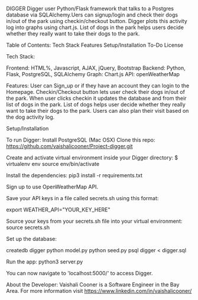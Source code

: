 DIGGER
Digger user Python/Flask framework that talks to a Postgres database via SQLAlchemy.Uers can signup/login and check their dogs in/out of the park using checkin/checkout button. Digger plots this activity log into graphs using chart.js. List of dogs in the park helps users decide whether they really want to take their dogs to the park.

Table of Contents:
    Tech Stack
    Features
    Setup/Installation
    To-Do
    License

Tech Stack:

Frontend: HTML%, Javascript, AJAX, jQuery, Bootstrap
Backend: Python, Flask, PostgreSQL, SQLAlchemy
Graph: Chart.js
API: openWeatherMap

Features:
User can Sign_up or if they have an account they can login to the Homepage.
Checkin/Checkout button lets user check their dogs in/out of the park.
When user clicks checkin it updates the database and from their list of dogs in the park. 
List of dogs helps user decide whether they really want to take their dogs to the park.
Users can also plan their visit based on the dog activity log.

Setup/Installation

To run Digger:
Install PostgreSQL (Mac OSX)
Clone this repo:
https://github.com/vaishalicooner/Project-digger.git

Create and activate virtual environment inside your Digger directory:
$ virtualenv env
source env/bin/activate

Install the dependencies:
pip3 install -r requirements.txt

Sign up to use OpenWeatherMap API.

Save your API keys in a file called secrets.sh using this format:

export WEATHER_API="YOUR_KEY_HERE"

Source your keys from your secrets.sh file into your virtual environment:
source secrets.sh

Set up the database:

createdb digger
python model.py
python seed.py
psql digger < digger.sql

Run the app:
python3 server.py

You can now navigate to 'localhost:5000/' to access Digger.

About the Developer:
Vaishali Cooner is a Software Engineer in the Bay Area. For more information visit https://www.linkedin.com/in/vaishalicooner/

